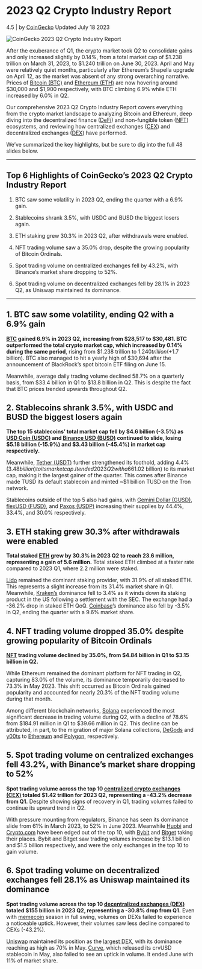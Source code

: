 
# 2023 Q2 Crypto Industry Report

4.5 | by [CoinGecko](/author/coingecko) Updated July 18 2023

![CoinGecko 2023 Q2 Crypto Industry Report](https://www.coingecko.com/research/publications/2023-q2-crypto-report//s3.amazonaws.com/assets.coingecko.com/app/public/ckeditor_assets/pictures/7376/content_Learn_cover_-_2023_Q2.png)

After the exuberance of Q1, the crypto market took Q2 to consolidate gains and only increased slightly by 0.14%, from a total market cap of $1.238 trillion on March 31, 2023, to $1.240 trillion on June 30, 2023. April and May were relatively quiet months, particularly after Ethereum’s Shapella upgrade on April 12, as the market was absent of any strong overarching narrative. Prices of [Bitcoin (BTC)](https://www.coingecko.com/en/coins/bitcoin) and [Ethereum (ETH)](https://www.coingecko.com/en/coins/ethereum) are now hovering around $30,000 and $1,900 respectively, with BTC climbing 6.9% while ETH increased by 6.0% in Q2.

Our comprehensive 2023 Q2 Crypto Industry Report covers everything from the crypto market landscape to analyzing Bitcoin and Ethereum, deep diving into the decentralized finance ([DeFi](https://www.coingecko.com/en/categories/decentralized-finance-defi)) and non-fungible token ([NFT](https://www.coingecko.com/en/categories/non-fungible-tokens-nft)) ecosystems, and reviewing how centralized exchanges ([CEX](https://www.coingecko.com/en/categories/centralized-exchange-token-cex)) and decentralized exchanges ([DEX](https://www.coingecko.com/en/categories/decentralized-exchange)) have performed.

We’ve summarized the key highlights, but be sure to dig into the full 48 slides below.

---

## Top 6 Highlights of CoinGecko’s 2023 Q2 Crypto Industry Report

1. BTC saw some volatility in 2023 Q2, ending the quarter with a 6.9% gain.
    
2. Stablecoins shrank 3.5%, with USDC and BUSD the biggest losers again.
    
3. ETH staking grew 30.3% in 2023 Q2, after withdrawals were enabled.
    
4. NFT trading volume saw a 35.0% drop, despite the growing popularity of Bitcoin Ordinals.
    
5. Spot trading volume on centralized exchanges fell by 43.2%, with Binance’s market share dropping to 52%.
    
6. Spot trading volume on decentralized exchanges fell by 28.1% in 2023 Q2, as Uniswap maintained its dominance.
    

---

## 1. BTC saw some volatility, ending Q2 with a 6.9% gain

**[BTC](https://www.coingecko.com/en/coins/bitcoin) gained 6.9% in 2023 Q2, increasing from $28,517 to $30,481. BTC outperformed the total crypto market cap, which increased by 0.14% during the same period**, rising from $1.238 trillion to $1.240 trillion (+$1.7 billion). BTC also managed to hit a yearly high of $30,694 after the announcement of BlackRock’s spot bitcoin ETF filing on June 15.

Meanwhile, average daily trading volume declined 58.7% on a quarterly basis, from $33.4 billion in Q1 to $13.8 billion in Q2. This is despite the fact that BTC prices trended upwards throughout Q2. 

## 2. Stablecoins shrank 3.5%, with USDC and BUSD the biggest losers again

**The top 15 stablecoins’ total market cap fell by $4.6 billion (-3.5%) as [USD Coin (USDC)](https://www.coingecko.com/en/coins/usd-coin) and [Binance USD (BUSD)](https://www.coingecko.com/en/coins/binance-usd) continued to slide, losing $5.18 billion (-15.9%) and $3.43 billion (-45.4%) in market cap respectively.** 

Meanwhile, [Tether (USDT)](https://www.coingecko.com/en/coins/tether) further strengthened its foothold, adding 4.4% ($3.48 billion) to its market cap. It ended 2023 Q2 with a 66% market share of the stablecoin market. [True USD (TUSD)](https://www.coingecko.com/en/coins/true-usd) added 50.0% ($1.02 billion) to its market cap, making it the largest gainer of the quarter. This comes after Binance made TUSD its default stablecoin and minted ~$1 billion TUSD on the Tron network.

Stablecoins outside of the top 5 also had gains, with [Gemini Dollar (GUSD)](https://www.coingecko.com/en/coins/gemini-dollar), [flexUSD (FUSD)](https://www.coingecko.com/en/coins/flex-usd), and [Paxos (USDP)](https://www.coingecko.com/en/coins/pax-dollar) increasing their supplies by 44.4%, 33.4%, and 30.0% respectively.

## 3. ETH staking grew 30.3% after withdrawals were enabled

**Total staked [ETH](https://www.coingecko.com/en/coins/ethereum) grew by 30.3% in 2023 Q2 to reach 23.6 million, representing a gain of 5.6 million.** Total staked ETH climbed at a faster rate compared to 2023 Q1, where 2.2 million were staked. 

[Lido](https://www.coingecko.com/en/coins/lido-dao) remained the dominant staking provider, with 31.9% of all staked ETH. This represents a slight increase from its 31.4% market share in Q1. Meanwhile, [Kraken’s](https://www.coingecko.com/en/exchanges/kraken) dominance fell to 3.4% as it winds down its staking product in the US following a settlement with the SEC. The exchange had a -36.2% drop in staked ETH QoQ. [Coinbase](https://www.coingecko.com/en/exchanges/coinbase-exchange)’s dominance also fell by -3.5% in Q2, ending the quarter with a 9.6% market share. 

## 4. NFT trading volume dropped 35.0% despite growing popularity of Bitcoin Ordinals

**[NFT](https://www.coingecko.com/en/nft) trading volume declined by 35.0%, from $4.84 billion in Q1 to $3.15 billion in Q2.**

While Ethereum remained the dominant platform for NFT trading in Q2, capturing 83.0% of the volume, its dominance temporarily decreased to 73.3% in May 2023. This shift occurred as Bitcoin Ordinals gained popularity and accounted for nearly 20.3% of the NFT trading volume during that month.

Among different blockchain networks, [Solana](https://www.coingecko.com/en/coins/solana) experienced the most significant decrease in trading volume during Q2, with a decline of 78.6% from $184.91 million in Q1 to $39.66 million in Q2. This decline can be attributed, in part, to the migration of major Solana collections, [DeGods](https://www.coingecko.com/en/nft/degods-solana) and [y00ts](https://www.coingecko.com/en/nft/y00ts-solana) to [Ethereum](https://www.coingecko.com/en/nft/degods) and [Polygon](https://www.coingecko.com/en/nft/y00ts), respectively. 

## 5. Spot trading volume on centralized exchanges fell 43.2%, with Binance’s market share dropping to 52%

**Spot trading volume across the top 10 [centralized crypto exchanges (CEX)](https://www.coingecko.com/en/exchanges) totaled $1.42 trillion for 2023 Q2, representing a -43.2% decrease from Q1.** Despite showing signs of recovery in Q1, trading volumes failed to continue its upward trend in Q2. 

With pressure mounting from regulators, Binance has seen its dominance slide from 61% in March 2023, to 52% in June 2023. Meanwhile [Huobi](https://www.coingecko.com/en/exchanges/huobi) and [Crypto.com](https://www.coingecko.com/en/exchanges/crypto_com) have been edged out of the top 10, with [Bybit](https://www.coingecko.com/en/exchanges/bybit_spot) and [Bitget](https://www.coingecko.com/en/exchanges/bitget) taking their places. Bybit and Bitget saw trading volumes increase by $13.1 billion and $1.5 billion respectively, and were the only exchanges in the top 10 to gain volume.

## 6. Spot trading volume on decentralized exchanges fell 28.1% as Uniswap maintained its dominance

**Spot trading volume across the top 10 [decentralized exchanges (DEX)](https://www.coingecko.com/en/exchanges/decentralized) totaled $155 billion in 2023 Q2, representing a -30.8% drop from Q1.** Even with [memecoin](https://www.coingecko.com/en/categories/meme-token) season in full swing, volumes on DEXs failed to experience a noticeable uptick. However, their volumes saw less decline compared to CEXs (-43.2%).

[Uniswap](https://www.coingecko.com/en/exchanges/uniswap) maintained its position as the [largest DEX](https://www.coingecko.com/research/publications/decentralized-crypto-exchanges-market-share), with its dominance reaching as high as 70% in May. [Curve](https://www.coingecko.com/en/exchanges/curve), which released its crvUSD stablecoin in May, also failed to see an uptick in volume. It ended June with 11% of market share. 

